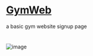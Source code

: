 # [GymWeb](https://vidushisingh56.github.io/GymWeb/) 
a basic gym website signup page 
#
#
![image](https://github.com/VidushiSingh56/GymWeb/assets/121214099/e8a74f11-1ac0-4101-8285-071199f2ccbe)
